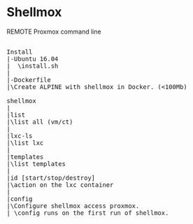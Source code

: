 # Shellmox
REMOTE Proxmox command line

<pre>

Install
|-Ubuntu 16.04
|  \install.sh
|
|-Dockerfile
|\Create ALPINE with shellmox in Docker. (<100Mb)

shellmox
|
|list
|\list all (vm/ct)
|
|lxc-ls
|\list lxc
|
|templates
|\list templates
|
|id [start/stop/destroy]
|\action on the lxc container
|
|config
|\Configure shellmox access proxmox. 
| \config runs on the first run of shellmox.
